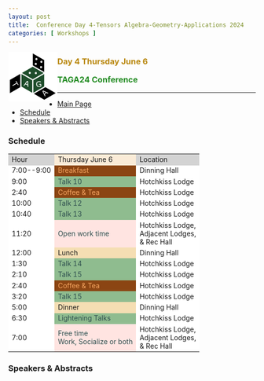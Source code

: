 ```yaml
---
layout: post
title:  Conference Day 4-Tensors Algebra-Geometry-Applications 2024
categories: [ Workshops ]
---
```


<img src="/uploads/images/TAGA_2024.png" width=100 align="left">
<H3><p style="color:DarkGoldenRod">Day 4 Thursday June 6</p>
<p style="color:ForestGreen" >TAGA24 Conference</p></H3>
<p> 
 
---

 * [Main Page](https://thetensor.space/events/TAGA-2024)
 * [Schedule](#schedule)
 * [Speakers & Abstracts](#speakers--abstracts)

### Schedule
<table>
<tr>
  <td style="background-color:LightGrey">Hour</td>
  <td style="background-color:AntiqueWhite">Thursday June 6</td>
  <td style="background-color:LightGrey">Location</td>

</tr>

<tr>
  <td style="background-color:White">7:00--9:00</td>
  <td style="background-color:SaddleBrown;color:SandyBrown">
  <i class='fas fa-mug-hot'></i><i class='fas fa-bread-slice'></i>
  Breakfast
  </td>
  <td style="background-color:White">Dinning Hall</td>
</tr>

<tr>
  <td style="background-color:White">9:00</td>
  <td style="background-color:DarkSeaGreen;color:DarkSlateGrey">
    <i class='fas fa-chalkboard-teacher'></i>
    Talk 10 <br>
  </td>
  <td style="background-color:White">Hotchkiss Lodge</td>
</tr>

<tr>
  <td style="background-color:White">2:40</td>
  <td style="background-color:SaddleBrown;color:SandyBrown">
  <i class='fas fa-mug-hot'></i>
  Coffee & Tea
  </td>
  <td style="background-color:White">Hotchkiss Lodge</td>
</tr>

<tr>
  <td style="background-color:White">10:00</td>
  <td style="background-color:DarkSeaGreen;color:DarkSlateGrey">
    <i class='fas fa-chalkboard-teacher'></i>
    Talk 12 <br>
  </td>
  <td style="background-color:White">Hotchkiss Lodge</td>
</tr>
<tr>
  <td style="background-color:White">10:40</td>
  <td style="background-color:DarkSeaGreen;color:DarkSlateGrey">
    <i class='fas fa-chalkboard-teacher'></i>
    Talk 13 <br>
  </td>
  <td style="background-color:White">Hotchkiss Lodge</td>
</tr>
<tr>
  <td style="background-color:White">11:20</td>
  <td style="background-color:MistyRose;color:DarkSlateGrey">
    <i class='fas fa-pen'></i><i class='fas fa-eraser'></i>
    Open work time <br/>
  </td>
  <td style="background-color:White">Hotchkiss Lodge,<br/> Adjacent Lodges,<br/> & Rec Hall</td>
</tr>
<tr>
  <td style="background-color:White">12:00</td>
  <td style="background-color:Wheat">
  <i class='fas fa-bread-slice'></i>
  Lunch
  </td>
  <td style="background-color:White">Dinning Hall</td>
</tr>

<tr>
  <td style="background-color:White">1:30</td>
  <td style="background-color:DarkSeaGreen;color:DarkSlateGrey">
    <i class='fas fa-chalkboard-teacher'></i>
    Talk 14
  </td>
  <td style="background-color:White">Hotchkiss Lodge</td>
</tr>
<tr>
  <td style="background-color:White">2:10</td>
  <td style="background-color:DarkSeaGreen;color:DarkSlateGrey">
    <i class='fas fa-chalkboard-teacher'></i>
    Talk 15
  </td>
  <td style="background-color:White">Hotchkiss Lodge</td>
</tr>

<tr>
  <td style="background-color:White">2:40</td>
  <td style="background-color:SaddleBrown;color:SandyBrown">
  <i class='fas fa-mug-hot'></i>
  Coffee & Tea
  </td>
  <td style="background-color:White">Hotchkiss Lodge</td>
</tr>

<tr>
  <td style="background-color:White">3:20</td>
  <td style="background-color:DarkSeaGreen;color:DarkSlateGrey">
    <i class='fas fa-chalkboard-teacher'></i>
    Talk 15
  </td>
  <td style="background-color:White">Hotchkiss Lodge</td>
</tr>

<tr>
  <td style="background-color:White">5:00</td>
  <td style="background-color:Wheat">
  <i class='fas fa-bread-slice'></i>
  Dinner
  <i class='fas fa-ice-cream'></i>
  </td>
  <td style="background-color:White">Dinning Hall</td>
</tr>

<tr>
  <td style="background-color:White">6:30</td>
  <td style="background-color:DarkSeaGreen;color:DarkSlateGrey">
    <i class='fas fa-bolt'></i>
    Lightening Talks
  </td>
  <td style="background-color:White">Hotchkiss Lodge</td>
</tr>
<tr>
  <td style="background-color:White">7:00</td>
  <td style="background-color:MistyRose;color:DarkSlateGrey">
    <i class='fas fa-pen'></i><i class='fas fa-eraser'></i><i class='fas fa-icons'></i>
    Free time <br/> Work, Socialize or both
  </td>
  <td style="background-color:White">Hotchkiss Lodge,<br/> Adjacent Lodges,<br/> & Rec Hall</td>
</tr>

</table>


### Speakers & Abstracts